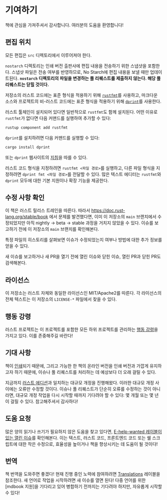 # 기여하기

책에 관심을 가져주셔서 감사합니다. 여러분의 도움을 환영합니다!

## 편집 위치

모든 편집은 `src` 디렉토리에서 이루어져야 한다.

`nostarch` 디렉토리는 인쇄 버전 출판사에 편집 내용을 전송하기 위한 스냅샷을 포함한다. 스냅샷 파일은 전송 여부를 반영하므로, No Starch에 편집 내용을 보낼 때만 업데이트된다. **`nostarch` 디렉토리의 파일을 변경하는 풀 리퀘스트를 제출하지 않는다. 해당 풀 리퀘스트는 닫힐 것이다.**

저장소의 러스트 코드에는 표준 형식을 적용하기 위해 [`rustfmt`][rustfmt]를 사용하고, 마크다운 소스와 프로젝트의 비-러스트 코드에는 표준 형식을 적용하기 위해 [`dprint`][dprint]를 사용한다.

[rustfmt]: https://github.com/rust-lang/rustfmt
[dprint]: https://dprint.dev

러스트 툴체인이 설치되어 있다면 일반적으로 `rustfmt`도 함께 설치된다. 어떤 이유로 `rustfmt`가 없다면 다음 커맨드를 실행하여 추가할 수 있다:

```sh
rustup component add rustfmt
```

`dprint`를 설치하려면 다음 커맨드를 실행할 수 있다:

```sh
cargo install dprint
```

또는 `dprint` 웹사이트의 [지침][install-dprint]을 따를 수 있다.

[install-dprint]: https://dprint.dev/install/

러스트 코드 형식을 지정하려면 `rustfmt <파일 경로>`를 실행하고, 다른 파일 형식을 지정하려면 `dprint fmt <파일 경로>`를 전달할 수 있다. 많은 텍스트 에디터는 `rustfmt`와 `dprint` 모두에 대한 기본 지원이나 확장 기능을 제공한다.

## 수정 사항 확인

이 책은 러스트 릴리스 트레인을 따른다. 따라서 https://doc.rust-lang.org/stable/book 에서 문제를 발견했다면, 이미 이 저장소의 `main` 브랜치에서 수정되었지만 아직 nightly -> beta -> stable 과정을 거치지 않았을 수 있다. 이슈를 보고하기 전에 이 저장소의 `main` 브랜치를 확인해본다.

특정 파일의 히스토리를 살펴보면 이슈가 수정되었는지 여부나 방법에 대한 추가 정보를 얻을 수 있다.

새 이슈를 보고하거나 새 PR을 열기 전에 열린 이슈와 닫힌 이슈, 열린 PR과 닫힌 PR도 검색해본다.

## 라이선스

이 저장소는 러스트 자체와 동일한 라이선스인 MIT/Apache2를 따른다. 각 라이선스의 전체 텍스트는 이 저장소의 `LICENSE-*` 파일에서 찾을 수 있다.

## 행동 강령

러스트 프로젝트는 이 프로젝트를 포함한 모든 하위 프로젝트를 관리하는 [행동 강령](http://rust-lang.org/policies/code-of-conduct)을 가지고 있다. 이를 존중해주길 바란다!

## 기대 사항

책이 [인쇄][nostarch]되기 때문에, 그리고 가능한 한 책의 온라인 버전을 인쇄 버전과 가깝게 유지하고자 하기 때문에, 이슈나 풀 리퀘스트를 처리하는 데 예상보다 더 오래 걸릴 수 있다.

[nostarch]: https://nostarch.com/rust-programming-language-2nd-edition

지금까지 [러스트 에디션](https://doc.rust-lang.org/edition-guide/)과 일치하는 대규모 개정을 진행해왔다. 이러한 대규모 개정 사이에는 오류만 수정할 것이다. 이슈나 풀 리퀘스트가 단순히 오류를 수정하는 것이 아니라면, 대규모 개정 작업을 다시 시작할 때까지 기다려야 할 수 있다: 몇 개월 또는 몇 년이 걸릴 수 있다. 참고해주셔서 감사하다!

## 도움 요청

많은 양의 읽기나 쓰기가 필요하지 않은 도움을 찾고 있다면, [E-help-wanted 레이블이 있는 열린 이슈][help-wanted]를 확인해본다. 이는 텍스트, 러스트 코드, 프론트엔드 코드 또는 쉘 스크립트에 대한 작은 수정으로, 효율성을 높이거나 책을 향상시키는 데 도움이 될 것이다!

[help-wanted]: https://github.com/rust-lang/book/issues?q=is%3Aopen+is%3Aissue+label%3AE-help-wanted

## 번역

책 번역을 도와주면 좋겠다! 현재 진행 중인 노력에 참여하려면 [Translations] 레이블을 참조한다. 새 언어로 작업을 시작하려면 새 이슈를 열면 된다! 다중 언어를 위한 [mdbook 지원]을 기다리고 있어 병합하기 전까지는 기다려야 하지만, 자유롭게 시작할 수 있다!

[Translations]: https://github.com/rust-lang/book/issues?q=is%3Aopen+is%3Aissue+label%3ATranslations
[mdbook support]: https://github.com/rust-lang/mdBook/issues/5
